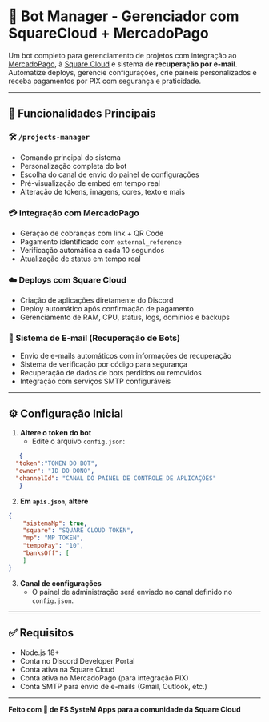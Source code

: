 # 🤖 Bot Manager - Gerenciador com SquareCloud + MercadoPago

Um bot completo para gerenciamento de projetos com integração ao [MercadoPago](https://www.mercadopago.com.br), à [Square Cloud](https://squarecloud.app) e sistema de **recuperação por e-mail**. Automatize deploys, gerencie configurações, crie painéis personalizados e receba pagamentos por PIX com segurança e praticidade.

---

## 🚀 Funcionalidades Principais

### 🛠 `/projects-manager`
- Comando principal do sistema
- Personalização completa do bot
- Escolha do canal de envio do painel de configurações
- Pré-visualização de embed em tempo real
- Alteração de tokens, imagens, cores, texto e mais

### 💳 Integração com MercadoPago
- Geração de cobranças com link + QR Code
- Pagamento identificado com `external_reference`
- Verificação automática a cada 10 segundos
- Atualização de status em tempo real

### ☁️ Deploys com Square Cloud
- Criação de aplicações diretamente do Discord
- Deploy automático após confirmação de pagamento
- Gerenciamento de RAM, CPU, status, logs, domínios e backups

### 📧 Sistema de E-mail (Recuperação de Bots)
- Envio de e-mails automáticos com informações de recuperação
- Sistema de verificação por código para segurança
- Recuperação de dados de bots perdidos ou removidos
- Integração com serviços SMTP configuráveis

---

## ⚙️ Configuração Inicial

1. **Altere o token do bot**
   - Edite o arquivo `config.json`:
  ```json
     {
    "token":"TOKEN DO BOT",
    "owner": "ID DO DONO",
    "channelId": "CANAL DO PAINEL DE CONTROLE DE APLICAÇÕES"
     }
  ```
2. **Em `apis.json`, altere**
```json
{
    "sistemaMp": true,
    "square": "SQUARE CLOUD TOKEN",
    "mp": "MP TOKEN",
    "tempoPay": "10",
    "banksOff": [
    ]
}
```

3. **Canal de configurações**
   - O painel de administração será enviado no canal definido no `config.json`.

---


## ✅ Requisitos

- Node.js 18+
- Conta no Discord Developer Portal
- Conta ativa na Square Cloud
- Conta ativa no MercadoPago (para integração PIX)
- Conta SMTP para envio de e-mails (Gmail, Outlook, etc.)

---

**Feito com 💓 de F$ SysteM Apps para a comunidade da Square Cloud**
